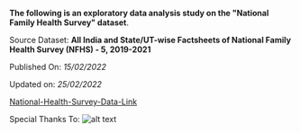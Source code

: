 
**The following is an exploratory data analysis study on the "National Family Health Survey" dataset**.

Source Dataset: **All India and State/UT-wise Factsheets of National Family Health Survey (NFHS) - 5, 2019-2021**


Published On: *15/02/2022*


Updated on: *25/02/2022*


[National-Health-Survey-Data-Link](https://data.gov.in/catalog/national-family-health-survey-nfhs-5)





Special Thanks To: 
![alt text](https://github.com/Satyajit-Chaudhuri/EDA-Projects/blob/main/National-Health-Survey-Data-Visualization-Study/logo.png "Logo Title Text 1")


